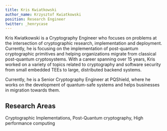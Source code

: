 ```yaml
---
title: Kris Kwiatkowski
author_name: Krzysztof Kwiatkowski
position: Research Engineer
twitter: _henrycase
---
```


Kris Kwiatkowski is a Cryptography Engineer who focuses on problems at the intersection of cryptographic research, implementation and deployment. Currently, he is focusing on the implementation of post-quantum cryptographic primitives and helping organizations migrate from classical post-quantum cryptosystems. With a career spanning over 15 years, Kris worked on a variety of topics related to cryptography and software security from small embedded TEEs to large, distributed backend systems.

Currently, he is a Senior Cryptography Engineer at PQShield, where he works on the development of quantum-safe systems and helps businesses in migration towards them.

## Research Areas 
Cryptographic Implementations, Post-Quantum cryptography, High performance computing
